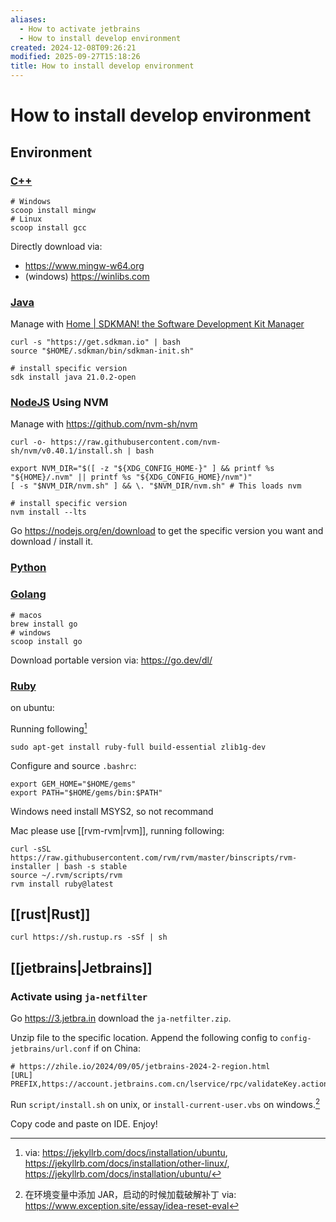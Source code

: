 ```yaml
---
aliases:
  - How to activate jetbrains
  - How to install develop environment
created: 2024-12-08T09:26:21
modified: 2025-09-27T15:18:26
title: How to install develop environment
---
```


# How to install develop environment

## Environment

### [C++](cpp.md)

```shell
# Windows
scoop install mingw
# Linux
scoop install gcc
```

Directly download via:

- https://www.mingw-w64.org
- (windows) https://winlibs.com

### [Java](java.md)

Manage with [Home \| SDKMAN! the Software Development Kit Manager](https://sdkman.io)

```shell
curl -s "https://get.sdkman.io" | bash
source "$HOME/.sdkman/bin/sdkman-init.sh"

# install specific version
sdk install java 21.0.2-open
```

### [NodeJS](nodejs) Using NVM

Manage with https://github.com/nvm-sh/nvm

```shell
curl -o- https://raw.githubusercontent.com/nvm-sh/nvm/v0.40.1/install.sh | bash

export NVM_DIR="$([ -z "${XDG_CONFIG_HOME-}" ] && printf %s "${HOME}/.nvm" || printf %s "${XDG_CONFIG_HOME}/nvm")"
[ -s "$NVM_DIR/nvm.sh" ] && \. "$NVM_DIR/nvm.sh" # This loads nvm

# install specific version
nvm install --lts
```

Go https://nodejs.org/en/download to get the specific version you want and download / install it.

### [Python](python.md)

### [Golang](golang.md)

```shell
# macos
brew install go
# windows
scoop install go
```

Download portable version via: https://go.dev/dl/

### [Ruby](ruby)

on ubuntu:

Running following[^ruby]

```shell
sudo apt-get install ruby-full build-essential zlib1g-dev
```

Configure and source `.bashrc`:

```shell
export GEM_HOME="$HOME/gems"
export PATH="$HOME/gems/bin:$PATH"
```

Windows need install MSYS2, so not recommand

Mac please use [[rvm-rvm|rvm]], running following:

```shell
curl -sSL https://raw.githubusercontent.com/rvm/rvm/master/binscripts/rvm-installer | bash -s stable
source ~/.rvm/scripts/rvm
rvm install ruby@latest
```

## [[rust|Rust]]

```shell
curl https://sh.rustup.rs -sSf | sh
```

## [[jetbrains|Jetbrains]]

### Activate using `ja-netfilter`

Go https://3.jetbra.in download the `ja-netfilter.zip`.

Unzip file to the specific location. Append the following config to `config-jetbrains/url.conf` if on China:

```shell
# https://zhile.io/2024/09/05/jetbrains-2024-2-region.html
[URL]
PREFIX,https://account.jetbrains.com.cn/lservice/rpc/validateKey.action
```

Run `script/install.sh` on unix, or `install-current-user.vbs` on windows.[^core-jetbra]

Copy code and paste on IDE. Enjoy!

[^ruby]:via: https://jekyllrb.com/docs/installation/ubuntu, https://jekyllrb.com/docs/installation/other-linux/, https://jekyllrb.com/docs/installation/ubuntu/
[^core-jetbra]: 在环境变量中添加 JAR，启动的时候加载破解补丁 via: https://www.exception.site/essay/idea-reset-eval
